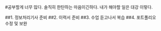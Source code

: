 #공부할게 너무 많다.
솔직히 한탄하는 마음이긴하다.
내가 해야할 일은 대강 이렇다.

##1. 정보처리기사 준비
##2. 이력서 준비
##3. 수업 듣고나서 복습
##4. 포트폴리오 수정 및 보완
